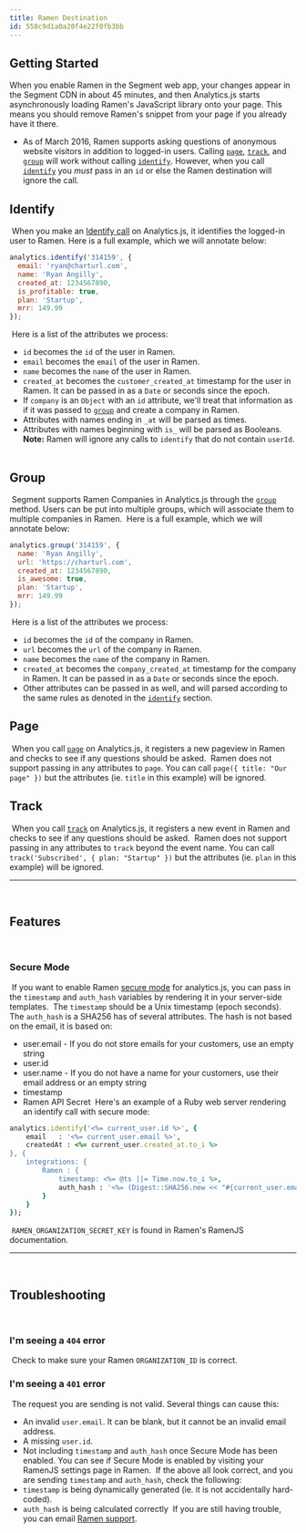 ```yaml
---
title: Ramen Destination
id: 558c9d1a0a20f4e22f0fb3bb
---
```

## Getting Started

When you enable Ramen in the Segment web app, your changes appear in the Segment CDN in about 45 minutes, and then Analytics.js starts asynchronously loading Ramen's JavaScript library onto your page. This means you should remove Ramen's snippet from your page if you already have it there.
​
+ As of March 2016, Ramen supports asking questions of anonymous website visitors in addition to logged-in users. Calling [`page`](#page), [`track`](#track), and [`group`](#group) will work without calling [`identify`](#identify). However, when you call [`identify`](#identify) you _must_ pass in an `id` or else the Ramen destination will ignore the call.
​
​
## Identify
​
When you make an [Identify call](/docs/connections/spec/identify) on Analytics.js, it identifies the logged-in user to Ramen.
​
Here is a full example, which we will annotate below:
​
```javascript
analytics.identify('314159', {
  email: 'ryan@charturl.com',
  name: 'Ryan Angilly',
  created_at: 1234567890,
  is_profitable: true,
  plan: 'Startup',
  mrr: 149.99
});
```
​
Here is a list of the attributes we process:
​
* `id` becomes the `id` of the user in Ramen.
* `email` becomes the `email` of the user in Ramen.
* `name` becomes the `name` of the user in Ramen.
* `created_at` becomes the `customer_created_at` timestamp for the user in Ramen. It can be passed in as a `Date` or seconds since the epoch.
* If `company` is an `Object` with an `id` attribute, we'll treat that information as if it was passed to [`group`](#group) and create a company in Ramen.
* Attributes with names ending in `_at` will be parsed as times.
* Attributes with names beginning with `is_` will be parsed as Booleans.
​
​
**Note:** Ramen will ignore any calls to `identify` that do not contain `userId`.
​
​
​
## Group
​
Segment supports Ramen Companies in Analytics.js through the [`group`](/docs/connections/spec/group) method. Users can be put into multiple groups, which will associate them to multiple companies in Ramen.
​
Here is a full example, which we will annotate below:
​
```javascript
analytics.group('314159', {
  name: 'Ryan Angilly',
  url: 'https://charturl.com',
  created_at: 1234567890,
  is_awesome: true,
  plan: 'Startup',
  mrr: 149.99
});
```
​
Here is a list of the attributes we process:
​
* `id` becomes the `id` of the company in Ramen.
* `url` becomes the `url` of the company in Ramen.
* `name` becomes the `name` of the company in Ramen.
* `created_at` becomes the `company_created_at` timestamp for the company in Ramen. It can be passed in as a `Date` or seconds since the epoch.
* Other attributes can be passed in as well, and will parsed according to the same rules as denoted in the [`identify`](#identify) section.
​
​
## Page
​
When you call [`page`](/docs/connections/spec/page) on Analytics.js, it registers a new pageview in Ramen and checks to see if any questions should be asked.
​
Ramen does not support passing in any attributes to `page`. You can call `page({ title: "Our page" })` but the attributes (ie. `title` in this example) will be ignored.
​
​
## Track
​
When you call [`track`](/docs/connections/spec/track) on Analytics.js, it registers a new event in Ramen and checks to see if any questions should be asked.
​
Ramen does not support passing in any attributes to `track` beyond the event name. You can call `track('Subscribed', { plan: "Startup" })` but the attributes (ie. `plan` in this example) will be ignored.
​
​
- - -
​
## Features
​
​
### Secure Mode
​
If you want to enable Ramen [secure mode](http://docs.ramen.is/#secure-mode) for analytics.js, you can pass in the `timestamp` and `auth_hash` variables by rendering it in your server-side templates.
​
The `timestamp` should be a Unix timestamp (epoch seconds). The `auth_hash` is a SHA256 has of several attributes. The hash is not based on the email, it is based on:
​
+ user.email - If you do not store emails for your customers, use an empty string
+ user.id
+ user.name - If you do not have a name for your customers, use their email address or an empty string
+ timestamp
+ Ramen API Secret
​
Here's an example of a Ruby web server rendering an identify call with secure mode:
​
```ruby
analytics.identify('<%= current_user.id %>', {
    email   : '<%= current_user.email %>',
    createdAt : <%= current_user.created_at.to_i %>
}, {
    integrations: {
        Ramen : {
            timestamp: <%= @ts ||= Time.now.to_i %>,
            auth_hash : '<%= (Digest::SHA256.new << "#{current_user.email}:#{current_user.id}:#{current_user.name}:#{@ts}:RAMEN_ORGANIZATION_SECRET_KEY").to_s %>'
        }
    }
});
```
​
`RAMEN_ORGANIZATION_SECRET_KEY` is found in Ramen's RamenJS documentation.
​
​
- - -
​
​
## Troubleshooting
​
​
### I'm seeing a `404` error
​
Check to make sure your Ramen `ORGANIZATION_ID` is correct.
​
### I'm seeing a `401` error
​
The request you are sending is not valid. Several things can cause this:
​
+ An invalid `user.email`. It can be blank, but it cannot be an invalid email address.
+ A missing `user.id`.
+ Not including `timestamp` and `auth_hash` once Secure Mode has been enabled. You can see if Secure Mode is enabled by visiting your RamenJS settings page in Ramen.
​
If the above all look correct, and you are sending `timestamp` and `auth_hash`, check the following:
​
+ `timestamp` is being dynamically generated (ie. it is not accidentally hard-coded).
+ `auth_hash` is being calculated correctly
​
If you are still having trouble, you can email [Ramen support](mailto:support@ramen.is).
